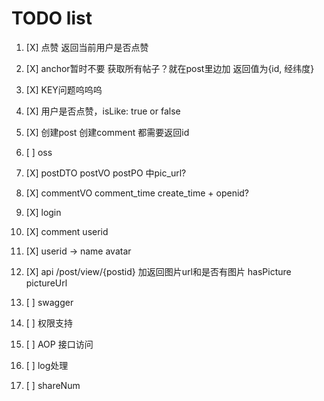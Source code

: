 # TODO list

1. [X] 点赞 返回当前用户是否点赞

2. [X] anchor暂时不要 获取所有帖子？就在post里边加 返回值为{id, 经纬度}

3. [X] KEY问题呜呜呜

4. [X] 用户是否点赞，isLike: true or false

5. [X] 创建post 创建comment 都需要返回id

6. [ ] oss

7. [X] postDTO postVO postPO 中pic_url?

8. [X] commentVO comment_time create_time + openid?

9. [X] login

10. [X] comment userid

11. [X] userid -> name avatar

12. [X] api /post/view/{postid} 加返回图片url和是否有图片 hasPicture pictureUrl

13. [ ] swagger

14. [ ] 权限支持

15. [ ] AOP 接口访问

16. [ ] log处理

17. [ ] shareNum


